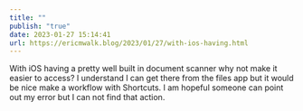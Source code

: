 ```yaml
---
title: ""
publish: "true"
date: 2023-01-27 15:14:41
url: https://ericmwalk.blog/2023/01/27/with-ios-having.html
---
```


With iOS having a pretty well built in document scanner why not make it easier to access? I understand I can get there from the files app but it would be nice make a workflow with Shortcuts. I am hopeful someone can point out my error but I can not find that action.